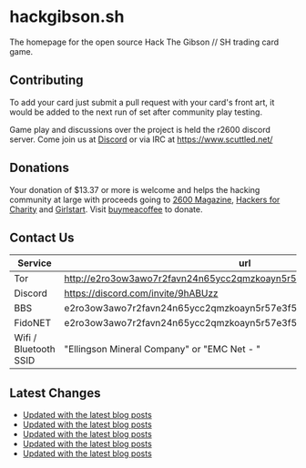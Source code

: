 # hackgibson.sh
The homepage for the open source Hack The Gibson // SH trading card game.


## Contributing

To add your card just submit a pull request with your card's front art, it would be added to the next run of set after community play testing.

Game play and discussions over the project is held the r2600 discord server. Come join us at [Discord](https://discord.com/invite/9hABUzz) or via IRC at https://www.scuttled.net/


## Donations

Your donation of $13.37 or more is welcome and helps the hacking community at large with proceeds going to [2600 Magazine](https://2600.com/), [Hackers for Charity](https://hackersforcharity.org) and [Girlstart](https://girlstart.org).  Visit [buymeacoffee](https://www.buymeacoffee.com/hackgibson.sh) to donate.


## Contact Us

Service | url
-|-
Tor | http://e2ro3ow3awo7r2favn24n65ycc2qmzkoayn5r57e3f56nvjwdcgg32ad.onion
Discord | https://discord.com/invite/9hABUzz
BBS | e2ro3ow3awo7r2favn24n65ycc2qmzkoayn5r57e3f56nvjwdcgg32ad.onion:23
FidoNET | e2ro3ow3awo7r2favn24n65ycc2qmzkoayn5r57e3f56nvjwdcgg32ad.onion:24554
Wifi / Bluetooth SSID | "Ellingson Mineral Company" or "EMC Net - <fidonet address>"

## Latest Changes
<!-- BLOG-POST-LIST:START -->
- [Updated with the latest blog posts](https://github.com/DFW2600/hackgibson.sh/commit/335163bd5672992fba70d3a5fdc3bc6e0d73b0d6)
- [Updated with the latest blog posts](https://github.com/DFW2600/hackgibson.sh/commit/fdca57b38059ad7d33aa530d30c34f87860ecc12)
- [Updated with the latest blog posts](https://github.com/DFW2600/hackgibson.sh/commit/bbe24573a6bf7cc51da1b0b83a2a75f2cd9f3a8b)
- [Updated with the latest blog posts](https://github.com/DFW2600/hackgibson.sh/commit/12fd41467ba8690ffce294a19bdf708837660551)
- [Updated with the latest blog posts](https://github.com/DFW2600/hackgibson.sh/commit/e263dd0c8920fa60736a830d3b71cc4be27faa7e)
<!-- BLOG-POST-LIST:END -->
